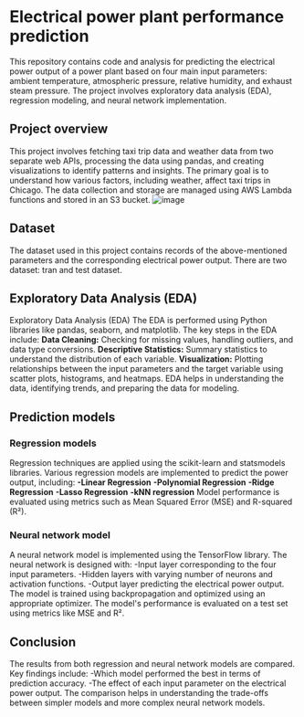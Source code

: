 # Electrical power plant performance prediction
This repository contains code and analysis for predicting the electrical power output of a power plant based on four main input parameters: ambient temperature, atmospheric pressure, relative humidity, and exhaust steam pressure. The project involves exploratory data analysis (EDA), regression modeling, and neural network implementation.

## Project overview
This project involves fetching taxi trip data and weather data from two separate web APIs, processing the data using pandas, and creating visualizations to identify patterns and insights. The primary goal is to understand how various factors, including weather, affect taxi trips in Chicago. The data collection and storage are managed using AWS Lambda functions and stored in an S3 bucket.
![image](https://github.com/user-attachments/assets/eab9d5ad-fa58-4e33-845f-083a0bdd6a7e)


## Dataset
The dataset used in this project contains records of the above-mentioned parameters and the corresponding electrical power output. There are two dataset: tran and test dataset.

## Exploratory Data Analysis (EDA)
Exploratory Data Analysis (EDA)
The EDA is performed using Python libraries like pandas, seaborn, and matplotlib. The key steps in the EDA include:
__Data Cleaning:__ Checking for missing values, handling outliers, and data type conversions.
__Descriptive Statistics:__ Summary statistics to understand the distribution of each variable.
__Visualization:__ Plotting relationships between the input parameters and the target variable using scatter plots, histograms, and heatmaps.
EDA helps in understanding the data, identifying trends, and preparing the data for modeling.

## Prediction models
### Regression models
Regression techniques are applied using the scikit-learn and statsmodels libraries. Various regression models are implemented to predict the power output, including:
__-Linear Regression__
__-Polynomial Regression__
__-Ridge Regression__
__-Lasso Regression__
__-kNN regression__
Model performance is evaluated using metrics such as Mean Squared Error (MSE) and R-squared (R²).

### Neural network model
A neural network model is implemented using the TensorFlow library. The neural network is designed with:
    -Input layer corresponding to the four input parameters.
    -Hidden layers with varying number of neurons and activation functions.
    -Output layer predicting the electrical power output.
The model is trained using backpropagation and optimized using an appropriate optimizer. The model's performance is evaluated on a test set using metrics like MSE and R².

## Conclusion
The results from both regression and neural network models are compared. Key findings include:
    -Which model performed the best in terms of prediction accuracy.
    -The effect of each input parameter on the electrical power output.
The comparison helps in understanding the trade-offs between simpler models and more complex neural network models.



    


    

